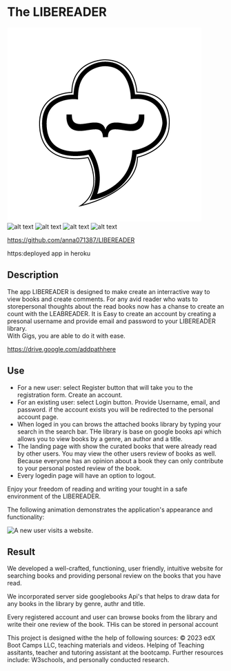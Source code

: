 # The LIBEREADER

![alt text](./public/images/LOGO-01.png)
![alt text](./public/images/)
![alt text](./public/images/)
![alt text](./public/images/)
![alt text](./public/images/)


https://github.com/anna071387/LIBEREADER

https:deployed app in heroku

## Description
The app LIBEREADER is designed to make create an interractive way to view books and create comments. 
For any avid reader who wats to storepersonal thoughts about the read books now has a chanse to create an count with the LEABREADER. It is Easy to create an account by creating a presonal username and provide email and password to your LIBEREADER library.  
With Gigs, you are able to do it with ease.




https://drive.google.com/addpathhere
 

## Use
*   For a new user: select Register button that will take you to the registration form. Create an account.
*   For an existing user: select Login button. Provide Username, email, and password. if the account exists  you will be redirected to the personal account page. 
*	When loged in you can brows the attached books library by typing your search in the search bar. THe library is base on google books api which allows you to view books by a genre, an author and a title. 
*	The landing page with show the curated books that were already read by other users. You may view the other users review of books as well. Because everyone has an opinion about a book they can only contribute to your personal posted review of the book.   
*	Every logedin page will have an option to logout. 
 

Enjoy your freedom of reading and writing your tought in a safe environment of the LIBEREADER. 

The following animation demonstrates the application's appearance and functionality:

![A new user visits a website.](./public/images/.gif)

## Result
We developed a well-crafted, functioning, user friendly, intuitive website for searching books and providing personal review on the books that you have read. 

We incorporated server side googlebooks Api's that helps to draw data for any books in the library by genre, authr and title.

Every registered account and user can browse books from the library and write their one review of the book. THis can be stored in personal account


This project is designed withe the help of following sources: 
© 2023 edX Boot Camps LLC, teaching materials and videos.
Helping of Teaching assitants, teacher and tutoring assistant at the bootcamp. 
Further resources include: W3schools, and personally conducted research.












































